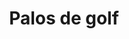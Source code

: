 ---
title: Palos de golf
date: 
draft: false

# descripcion
description : Palos de golf

materials: Plata 925

color: Plateado

dimensions: 1,8cm x 3cm

code: 02-14-0176

type: "Dijes"

categories: []

price: $4.350,00

# Images
# first image will be shown in the product page
images:
  # - image: "images/path_to_image"
  # La ubicacion de las imagenes es imagenes/Dijes/Dijes.Plata/02-14-0176-palos-de-golf
  - image: "./images/dijes/plata/02-14-0176-palos-de-golf.JPG"
---